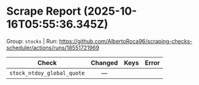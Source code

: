 # Scrape Report (2025-10-16T05:55:36.345Z)

Group: `stocks`  |  Run: https://github.com/AlbertoRoca96/scraping-checks-scheduler/actions/runs/18551721969

| Check | Changed | Keys | Error |
|---|:---:|:--|:--|
| `stock_ntdoy_global_quote` | — |  |  |
